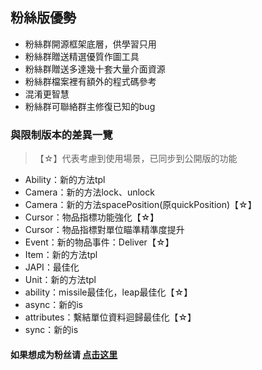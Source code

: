 ## 粉絲版優勢

* 粉絲群開源框架底層，供學習只用
* 粉絲群贈送精選優質作圖工具
* 粉絲群贈送多達幾十套大量介面資源
* 粉絲群檔案裡有額外的程式碼參考
* 混淆更智慧
* 粉絲群可聯絡群主修復已知的bug

### 與限制版本的差異一覽

> 【☆】代表考慮到使用場景，已同步到公開版的功能

* Ability：新的方法tpl
* Camera：新的方法lock、unlock
* Camera：新的方法spacePosition(原quickPosition)【☆】
* Cursor：物品指標功能強化【☆】
* Cursor：物品指標對單位瞄準精準度提升
* Event：新的物品事件：Deliver【☆】
* Item：新的方法tpl
* JAPI：最佳化
* Unit：新的方法tpl
* ability：missile最佳化，leap最佳化【☆】
* async：新的is
* attributes：繫結單位資料迴歸最佳化【☆】
* sync：新的is

#### 如果想成为粉丝请 <a target="_blank" href="https://afdian.net/a/hunzsig">点击这里</a>
